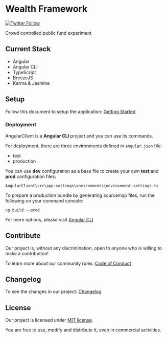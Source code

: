 # Wealth Framework

[![Twitter Follow](https://img.shields.io/twitter/follow/forCrowd.svg?style=social)](https://twitter.com/forCrowd)

Crowd controlled public fund experiment

## Current Stack

* Angular
* Angular CLI
* TypeScript
* BreezeJS
* Karma & Jasmine

## Setup

Follow this document to setup the application: [Getting Started](https://github.com/forcrowd/WealthFramework/wiki/Getting-Started)

### Deployment

AngularClient is a **Angular CLI** project and you can use its commands.

For deployment, there are three environments defined in `angular.json` file:

* test
* production

You can use **dev** configuration as a base file to create your own **test** and **prod** configuration files:

    AngularClient\src\app-settings\environments\environment-settings.ts

To prepare a production bundle by generating sourcemap files, run the following on your command console:

    ng build --prod

For more options, please visit [Angular CLI](https://github.com/angular/angular-cli)

## Contribute

Our project is, without any discrimination, open to anyone who is willing to make a contribution!  

To learn more about our community rules: [Code of Conduct](/CODE_OF_CONDUCT.md)

## Changelog

To see the changes in our project: [Changelog](/CHANGELOG.md)

## License

Our project is licensed under [MIT license](/LICENSE).

You are free to use, modify and distribute it, even in commercial activities.
